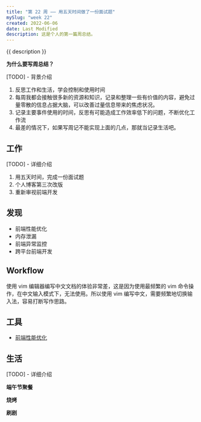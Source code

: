 ```yaml
---
title: "第 22 周 —— 用五天时间做了一份面试题"
mySlug: "week 22"
created: 2022-06-06
date: Last Modified
description: 这是个人的第一篇周总结。
---
```


{{ description }}

**为什么要写周总结？**

[TODO] - 背景介绍

1. 反思工作和生活，学会控制和使用时间
2. 每周我都会接触很多新的资源和知识，记录和整理一些有价值的内容，避免过量零散的信息占据大脑，可以改善过量信息带来的焦虑状况。
3. 记录主要事件使用的时间，反思有可能造成工作效率低下的问题，不断优化工作流
4. 最差的情况下，如果写周记不能实现上面的几点，那就当记录生活吧。

## 工作

[TODO] - 详细介绍

1. 用五天时间，完成一份面试题
2. 个人博客第三次改版
3. 重新审视前端开发

## 发现

- 前端性能优化
- 内存泄漏
- 前端异常监控
- 跨平台前端开发

## Workflow

使用 vim 编辑器编写中文文档的体验非常差，这是因为使用最频繁的 vim 命令操作，在中文输入模式下，无法使用。所以使用 vim 编写中文，需要频繁地切换输入法，容易打断写作思路。

## 工具
- [前端性能优化](/workflows/pagespeed-tools/)

## 生活

[TODO] - 详细介绍

**端午节聚餐**

**烧烤**

**刷剧**
